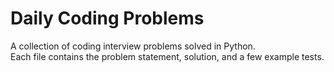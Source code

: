 # Daily Coding Problems

A collection of coding interview problems solved in Python.  
Each file contains the problem statement, solution, and a few example tests.
